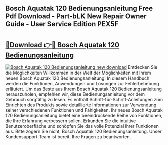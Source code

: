 ## Bosch Aquatak 120 Bedienungsanleitung Free Pdf Download - Part-bLK New Repair Owner Guide - User Service Edition PEX5F

# <h2><a href="http://df58h2.blite.top/?on=Bosch+Aquatak+120+Bedienungsanleitung">🔗Download 👉🔴 Bosch Aquatak 120 Bedienungsanleitung</a></h2>

[![Bosch Aquatak 120 Bedienungsanleitung new download](https://i.imgur.com/lujVjoI.png)](http://df58h2.blite.top/?on=Bosch+Aquatak+120+Bedienungsanleitung)
Entdecken Sie die Möglichkeiten Willkommen in der Welt der Möglichkeiten mit Ihrem neuen Bosch Aquatak 120 Bedienungsanleitung! In diesem Handbuch werden die Funktionen, Anwendungen und Lösungen zur Fehlerbehebung erläutert. Um das Beste aus Ihrem Bosch Aquatak 120 Bedienungsanleitung herauszuholen, empfehlen wir, diese Bedienungsanleitung vor dem Gebrauch sorgfältig zu lesen. Es enthält Schritt-für-Schritt-Anleitungen zum Einrichten des Produkts sowie detaillierte Informationen zur Verwendung seiner verschiedenen Funktionen und Fähigkeiten. Ihr neues Bosch Aquatak 120 Bedienungsanleitung bietet eine beeindruckende Reihe von Funktionen, die Ihre Erfahrung verbessern sollen. Erkunden Sie die intuitive Benutzeroberfläche und schöpfen Sie das volle Potenzial ihrer Funktionen aus. Bitte zögern Sie nicht, Bosch Aquatak 120 Bedienungsanleitung. Unser Kundensupport-Team ist bereit, Ihre Fragen zu beantworten.

